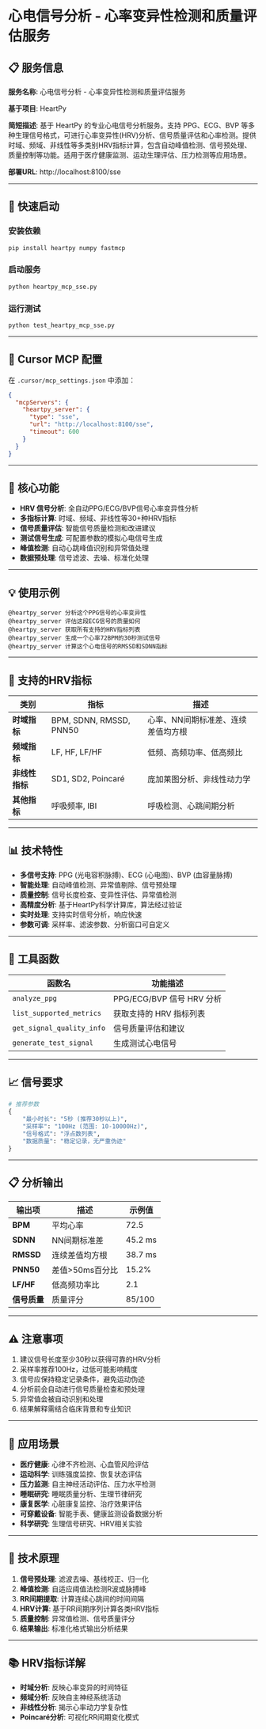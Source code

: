 # 心电信号分析 - 心率变异性检测和质量评估服务

## 📋 服务信息

**服务名称**: 心电信号分析 - 心率变异性检测和质量评估服务

**基于项目**: HeartPy

**简短描述**: 基于 HeartPy 的专业心电信号分析服务。支持 PPG、ECG、BVP 等多种生理信号格式，可进行心率变异性(HRV)分析、信号质量评估和心率检测。提供时域、频域、非线性等多类别HRV指标计算，包含自动峰值检测、信号预处理、质量控制等功能。适用于医疗健康监测、运动生理评估、压力检测等应用场景。

**部署URL**: http://localhost:8100/sse

---

## 🚀 快速启动

### 安装依赖
```bash
pip install heartpy numpy fastmcp
```

### 启动服务
```bash
python heartpy_mcp_sse.py
```

### 运行测试
```bash
python test_heartpy_mcp_sse.py
```

---

## 🔧 Cursor MCP 配置

在 `.cursor/mcp_settings.json` 中添加：

```json
{
  "mcpServers": {
    "heartpy_server": {
      "type": "sse",
      "url": "http://localhost:8100/sse",
      "timeout": 600
    }
  }
}
```

---

## 🎯 核心功能

- **HRV 信号分析**: 全自动PPG/ECG/BVP信号心率变异性分析
- **多指标计算**: 时域、频域、非线性等30+种HRV指标
- **信号质量评估**: 智能信号质量检测和改进建议
- **测试信号生成**: 可配置参数的模拟心电信号生成
- **峰值检测**: 自动心跳峰值识别和异常值处理
- **数据预处理**: 信号滤波、去噪、标准化处理

---

## 💡 使用示例

```
@heartpy_server 分析这个PPG信号的心率变异性
@heartpy_server 评估这段ECG信号的质量如何
@heartpy_server 获取所有支持的HRV指标列表
@heartpy_server 生成一个心率72BPM的30秒测试信号
@heartpy_server 计算这个心电信号的RMSSD和SDNN指标
```

---

## 💓 支持的HRV指标

| 类别 | 指标 | 描述 |
|-----|------|------|
| **时域指标** | BPM, SDNN, RMSSD, PNN50 | 心率、NN间期标准差、连续差值均方根 |
| **频域指标** | LF, HF, LF/HF | 低频、高频功率、低高频比 |
| **非线性指标** | SD1, SD2, Poincaré | 庞加莱图分析、非线性动力学 |
| **其他指标** | 呼吸频率, IBI | 呼吸检测、心跳间期分析 |

---

## 📊 技术特性

- **多信号支持**: PPG (光电容积脉搏)、ECG (心电图)、BVP (血容量脉搏)
- **智能处理**: 自动峰值检测、异常值剔除、信号预处理
- **质量控制**: 信号长度检查、变异性评估、异常值检测
- **高精度分析**: 基于HeartPy科学计算库，算法经过验证
- **实时处理**: 支持实时信号分析，响应快速
- **参数可调**: 采样率、滤波参数、分析窗口可自定义

---

## 🔧 工具函数

| 函数名 | 功能描述 |
|--------|----------|
| `analyze_ppg` | PPG/ECG/BVP 信号 HRV 分析 |
| `list_supported_metrics` | 获取支持的 HRV 指标列表 |
| `get_signal_quality_info` | 信号质量评估和建议 |
| `generate_test_signal` | 生成测试心电信号 |

---

## 📈 信号要求

```python
# 推荐参数
{
    "最小时长": "5秒 (推荐30秒以上)",
    "采样率": "100Hz (范围: 10-10000Hz)",
    "信号格式": "浮点数列表",
    "数据质量": "稳定记录，无严重伪迹"
}
```

---

## 📋 分析输出

| 输出项 | 描述 | 示例值 |
|--------|------|--------|
| **BPM** | 平均心率 | 72.5 |
| **SDNN** | NN间期标准差 | 45.2 ms |
| **RMSSD** | 连续差值均方根 | 38.7 ms |
| **PNN50** | 差值>50ms百分比 | 15.2% |
| **LF/HF** | 低高频功率比 | 2.1 |
| **信号质量** | 质量评分 | 85/100 |

---

## ⚠️ 注意事项

1. 建议信号长度至少30秒以获得可靠的HRV分析
2. 采样率推荐100Hz，过低可能影响精度
3. 信号应保持稳定记录条件，避免运动伪迹
4. 分析前会自动进行信号质量检查和预处理
5. 异常值会被自动识别和处理
6. 结果解释需结合临床背景和专业知识

---

## 🎯 应用场景

- **医疗健康**: 心律不齐检测、心血管风险评估
- **运动科学**: 训练强度监控、恢复状态评估
- **压力监测**: 自主神经活动评估、压力水平检测
- **睡眠研究**: 睡眠质量分析、生理节律研究
- **康复医学**: 心脏康复监控、治疗效果评估
- **可穿戴设备**: 智能手表、健康监测设备数据分析
- **科学研究**: 生理信号研究、HRV相关实验

---

## 🔬 技术原理

1. **信号预处理**: 滤波去噪、基线校正、归一化
2. **峰值检测**: 自适应阈值法检测R波或脉搏峰
3. **RR间期提取**: 计算连续心跳间的时间间隔
4. **HRV计算**: 基于RR间期序列计算各类HRV指标
5. **质量控制**: 异常值检测、信号质量评分
6. **结果输出**: 标准化格式输出分析结果

---

## 📚 HRV指标详解

- **时域分析**: 反映心率变异的时间特征
- **频域分析**: 反映自主神经系统活动
- **非线性分析**: 揭示心率动力学复杂性
- **Poincaré分析**: 可视化RR间期变化模式